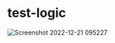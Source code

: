 # test-logic
![Screenshot 2022-12-21 095227](https://user-images.githubusercontent.com/70998249/208810297-8e9758c1-3f47-4779-a360-b6024aae75ff.png)
